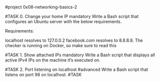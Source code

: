 #project 0x08-networking-basics-2

#TASK 0. Change your home IP
mandatory
Write a Bash script that configures an Ubuntu server with the below requirements.

Requirements:

localhost resolves to 127.0.0.2
facebook.com resolves to 8.8.8.8.
The checker is running on Docker, so make sure to read this

#TASK 1. Show attached IPs
mandatory
Write a Bash script that displays all active IPv4 IPs on the machine it’s executed on.

#TASK 2. Port listening on localhost
#advanced
Write a Bash script that listens on port 98 on localhost.
#TASK
